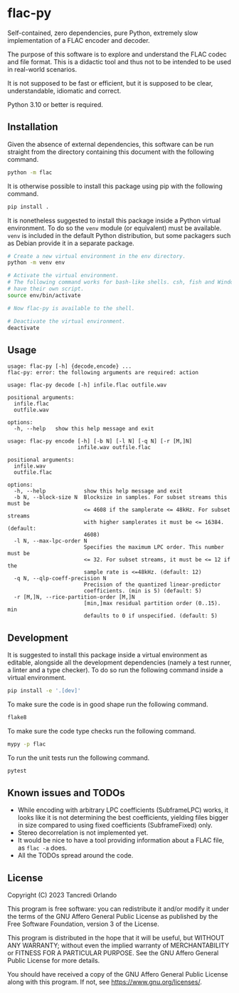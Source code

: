 # flac-py

Self-contained, zero dependencies, pure Python, extremely slow implementation
of a FLAC encoder and decoder.

The purpose of this software is to explore and understand the FLAC codec and
file format. This is a didactic tool and thus not to be intended to be used
in real-world scenarios.

It is not supposed to be fast or efficient, but it is supposed to be clear,
understandable, idiomatic and correct.

Python 3.10 or better is required.

## Installation

Given the absence of external dependencies, this software can be run straight
from the directory containing this document with the following command.

```sh
python -m flac
```

It is otherwise possible to install this package using pip with the following
command.

```sh
pip install .
```

It is nonetheless suggested to install this package inside a Python virtual
environment. To do so the `venv` module (or equivalent) must be available.
`venv` is included in the default Python distribution, but some packagers such
as Debian provide it in a separate package.

```sh
# Create a new virtual environment in the env directory.
python -m venv env

# Activate the virtual environment.
# The following command works for bash-like shells. csh, fish and Windows' cmd
# have their own script.
source env/bin/activate

# Now flac-py is available to the shell.

# Deactivate the virtual environment.
deactivate
```

## Usage

```
usage: flac-py [-h] {decode,encode} ...
flac-py: error: the following arguments are required: action
```

```
usage: flac-py decode [-h] infile.flac outfile.wav

positional arguments:
  infile.flac
  outfile.wav

options:
  -h, --help   show this help message and exit
```

```
usage: flac-py encode [-h] [-b N] [-l N] [-q N] [-r [M,]N]
                      infile.wav outfile.flac

positional arguments:
  infile.wav
  outfile.flac

options:
  -h, --help            show this help message and exit
  -b N, --block-size N  Blocksize in samples. For subset streams this must be
                        <= 4608 if the samplerate <= 48kHz. For subset streams
                        with higher samplerates it must be <= 16384. (default:
                        4608)
  -l N, --max-lpc-order N
                        Specifies the maximum LPC order. This number must be
                        <= 32. For subset streams, it must be <= 12 if the
                        sample rate is <=48kHz. (default: 12)
  -q N, --qlp-coeff-precision N
                        Precision of the quantized linear-predictor
                        coefficients. (min is 5) (default: 5)
  -r [M,]N, --rice-partition-order [M,]N
                        [min,]max residual partition order (0..15). min
                        defaults to 0 if unspecified. (default: 5)
```

## Development

It is suggested to install this package inside a virtual environment as editable,
alongside all the development dependencies (namely a test runner, a linter and
a type checker). To do so run the following command inside a virtual environment.

```sh
pip install -e '.[dev]'
```

To make sure the code is in good shape run the following command.

```sh
flake8
```

To make sure the code type checks run the following command.

```sh
mypy -p flac
```

To run the unit tests run the following command.

```sh
pytest
```

## Known issues and TODOs

* While encoding with arbitrary LPC coefficients (SubframeLPC) works, it looks
  like it is not determining the best coefficients, yielding files bigger in
  size compared to using fixed coefficients (SubframeFixed) only.
* Stereo decorrelation is not implemented yet.
* It would be nice to have a tool providing information about a FLAC file,
  as `flac -a` does.
* All the TODOs spread around the code.


## License

Copyright (C) 2023 Tancredi Orlando

This program is free software: you can redistribute it and/or modify
it under the terms of the GNU Affero General Public License as published by
the Free Software Foundation, version 3 of the License.

This program is distributed in the hope that it will be useful,
but WITHOUT ANY WARRANTY; without even the implied warranty of
MERCHANTABILITY or FITNESS FOR A PARTICULAR PURPOSE.  See the
GNU Affero General Public License for more details.

You should have received a copy of the GNU Affero General Public License
along with this program.  If not, see <https://www.gnu.org/licenses/>.

